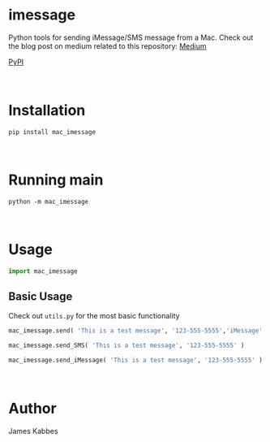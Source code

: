 # imessage
Python tools for sending iMessage/SMS message from a Mac. Check out the blog post on medium related to this repository: [Medium](https://medium.com/@jameskabbes/sending-imessages-with-python-on-a-mac-b77b7dd6e371)

[PyPI](https://pypi.org/project/pyimessage)

<br> 

# Installation
`pip install mac_imessage`

<br>

# Running main

```
python -m mac_imessage
```

<br>

# Usage


```python
import mac_imessage
```

## Basic Usage
Check out `utils.py` for the most basic functionality

```python
mac_imessage.send( 'This is a test message', '123-555-5555','iMessage' )
```
```python
mac_imessage.send_SMS( 'This is a test message', '123-555-5555' )
```

```python
mac_imessage.send_iMessage( 'This is a test message', '123-555-5555' )
```

<br>

# Author
James Kabbes

